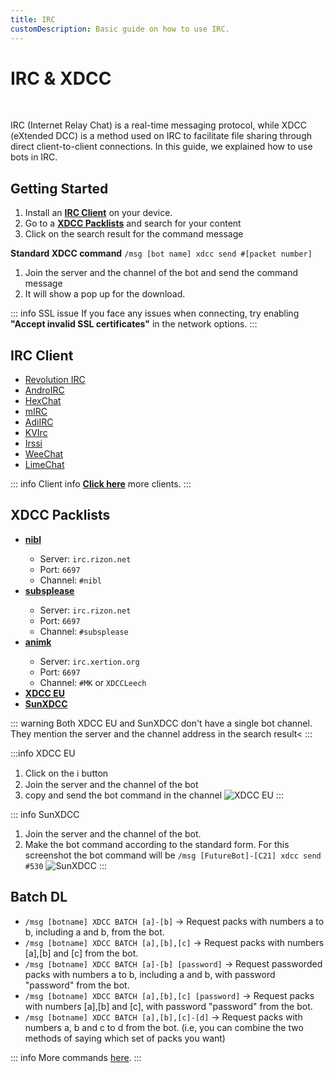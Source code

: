 ```yaml
---
title: IRC
customDescription: Basic guide on how to use IRC.
---
```


# IRC & XDCC

<br>

IRC (Internet Relay Chat) is a real-time messaging protocol, while XDCC (eXtended DCC) is a method used on IRC to facilitate file sharing through direct client-to-client connections. In this guide, we explained how to use bots in IRC.
<br>

## Getting Started
1. Install an [**IRC Client**](#irc-client) on your device.
2. Go to a [**XDCC Packlists**](#xdcc-packlists) and search for your content
3. Click on the search result for the command message 

**Standard XDCC command** `/msg [bot name] xdcc send #[packet number]`


1. Join the server and the channel of the bot and send the command message
2. It will show a pop up for the download.

::: info SSL issue
If you face any issues when connecting, try enabling **"Accept invalid SSL certificates"** in the network options.
:::


## IRC Client
- [Revolution IRC](https://play.google.com/store/apps/details?id=io.mrarm.irc)		<Badge type="info" text="Android" />
- [AndroIRC](https://play.google.com/store/apps/details?id=com.androirc&hl=en&gl=US)		<Badge type="info" text="Android" />
- [HexChat](https://hexchat.github.io/)		<Badge type="info" text="Windows" />
- [mIRC](https://www.mirc.com/)		<Badge type="info" text="Windows" />
- [AdiIRC](https://adiirc.com/)	<Badge type="info" text="Windows" />
- [KVIrc](https://github.com/kvirc/KVIrc/releases) <Badge type="info" text="Windows" /><Badge type="info" text="Linux" /><Badge type="info" text="macOS" />
- [Irssi](https://irssi.org/)	<Badge type="info" text="Linux" />
- [WeeChat](https://weechat.org/)	<Badge type="info" text="Linux" /><Badge type="info" text="macOS" />
- [LimeChat](https://apps.apple.com/us/app/limechat/id414030210) <Badge type="info" text="macOS" />


::: info Client info
[**Click here**](https://ircv3.net/software/clients) more clients.
:::


## XDCC Packlists
- [**nibl**](https://nibl.co.uk/search)	<Badge type="info" text="Anime" />
	- Server: `irc.rizon.net`
	- Port: `6697`
	- Channel: `#nibl`
- [**subsplease**](https://subsplease.org/xdcc/) <Badge type="info" text="Anime" />
	- Server: `irc.rizon.net`
	- Port: `6697`
	- Channel: `#subsplease`
- [**animk**](https://animk.info/xdcc/) <Badge type="info" text="Anime" />
	- Server: `irc.xertion.org`
	- Port: `6697`
	- Channel: `#MK` or `XDCCLeech`
- [**XDCC EU**](https://www.xdcc.eu/)	<Badge type="info" text="General" />
- [**SunXDCC**](https://sunxdcc.com/)	<Badge type="info" text="General" />


::: warning Both XDCC EU and SunXDCC don't have a single bot channel. They mention the server and the channel address in the search result<
:::


:::info XDCC EU
1. Click on the ℹ️ button
2. Join the server and the channel of the bot
3. copy and send the bot command in the channel
    ![XDCC EU](/ss/irc/xdcceu.png)
:::

::: info SunXDCC
1. Join the server and the channel of the bot. 
2. Make the bot command according to the standard form. For this screenshot the bot command will be `/msg [FutureBot]-[C21] xdcc send #530`
	![SunXDCC](/ss/irc/sunxdcc.png)
:::

## Batch DL

- `/msg [botname] XDCC BATCH [a]-[b]` → Request packs with numbers a to b, including a and b, from the bot.
- `/msg [botname] XDCC BATCH [a],[b],[c]` → Request packs with numbers [a],[b] and [c] from the bot.
- `/msg [botname] XDCC BATCH [a]-[b] [password]` → Request passworded packs with numbers a to b, including a and b, with password "password" from the bot.
- `/msg [botname] XDCC BATCH [a],[b],[c] [password]` → Request packs with numbers [a],[b] and [c], with password "password" from the bot.
- `/msg [botname] XDCC BATCH [a],[b],[c]-[d]` → Request packs with numbers a, b and c to d from the bot. (i.e, you can combine the two methods of saying which set of packs you want)


::: info More commands [here](https://wiki.xertion.org/w/XDCC_Commands).
:::

